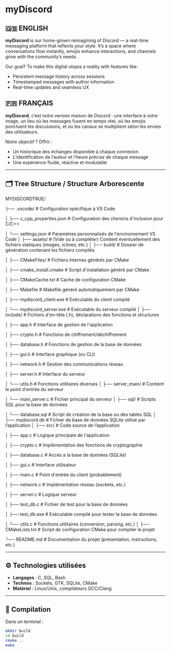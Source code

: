 # myDiscord

## 🇬🇧 ENGLISH

**myDiscord** is our home-grown reimagining of Discord — a real-time messaging platform that reflects your style. It’s a space where conversations flow instantly, emojis enhance interactions, and channels grow with the community’s needs.

Our goal? To make this digital utopia a reality with features like:
- Persistent message history across sessions
- Timestamped messages with author information
- Real-time updates and seamless UX

## 🇫🇷 FRANÇAIS

**myDiscord**, c’est notre version maison de Discord : une interface à votre image, un lieu où les messages fusent en temps réel, où les emojis ponctuent les discussions, et où les canaux se multiplient selon les envies des utilisateurs.

Notre objectif ? Offrir :
- Un historique des échanges disponible à chaque connexion
- L’identification de l’auteur et l’heure précise de chaque message
- Une expérience fluide, réactive et modulable

---

## 🗂️ Tree Structure / Structure Arborescente



MYDISCORDTRUE/

├── .vscode/                             # Configuration spécifique à VS Code

│  ├── c_cpp_properties.json            # Configuration des chemins d'inclusion pour C/C++

│   └── settings.json                    # Paramètres personnalisés de l'environnement VS Code
│
├── assets/                              # (Vide ou à compléter) Contient éventuellement des fichiers statiques (images, icônes, etc.)
│
├── build/                               # Dossier de génération contenant les fichiers compilés

│   ├── CMakeFiles/                      # Fichiers internes générés par CMake

│   ├── cmake_install.cmake              # Script d'installation généré par CMake

│   ├── CMakeCache.txt                   # Cache de configuration CMake

│   ├── Makefile                         # Makefile généré automatiquement par CMake

│   ├── mydiscord_client.exe             # Exécutable du client compilé

│   └── mydiscord_server.exe            # Exécutable du serveur compilé
│
├── include/                             # Fichiers d'en-tête (.h), déclarations des fonctions et structures

│   ├── app.h                            # Interface de gestion de l'application

│   ├── crypto.h                         # Fonctions de chiffrement/déchiffrement

│   ├── database.h                       # Fonctions de gestion de la base de données

│   ├── gui.h                            # Interface graphique (ou CLI)

│   ├── network.h                        # Gestion des communications réseau

│   ├── server.h                         # Interface du serveur

│   └── utils.h                          # Fonctions utilitaires diverses
│
├── server_main/                         # Contient le point d'entrée du serveur

│   └── main_server.c                    # Fichier principal du serveur
│
├── sql/                                 # Scripts SQL pour la base de données

│   └── database.sql                     # Script de création de la base ou des tables SQL
│
├── mydiscord.db                         # Fichier de base de données SQLite utilisé par l’application
│
├── src/                                 # Code source de l’application

│   ├── app.c                            # Logique principale de l'application

│   ├── crypto.c                         # Implémentation des fonctions de cryptographie

│   ├── database.c                       # Accès à la base de données (SQLite)

│   ├── gui.c                            # Interface utilisateur

│   ├── main.c                           # Point d'entrée du client (probablement)

│   ├── network.c                        # Implémentation réseau (sockets, etc.)

│   ├── server.c                         # Logique serveur

│   ├── test_db.c                        # Fichier de test pour la base de données

│   ├── test_db.exe                      # Exécutable compilé pour tester la base de données

│   └── utils.c                          # Fonctions utilitaires (conversion, parsing, etc.)
│
├── CMakeLists.txt                       # Script de configuration CMake pour compiler le projet

└── README.md                            # Documentation du projet (présentation, instructions, etc.)



---

## ⚙️ Technologies utilisées

- **Langages** : C, SQL, Bash
- **Technos** : Sockets, GTK, SQLite, CMake
- **Matériel** : Linux/Unix, compilateurs GCC/Clang

---

## 🚀 Compilation

Dans un terminal :

```bash
mkdir build
cd build
cmake ..
make
